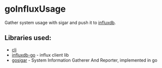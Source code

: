goInfluxUsage
=============

Gather system usage with sigar and push it to [influxdb](https://influxdb.com).

## Libraries used:
* [cli](https://github.com/codegangsta/cli)
* [influxdb-go](https://github.com/influxdb/influxdb-go) - influx client lib
* [gosigar](https://github.com/cloudfoundry/gosigar) - System Information Gatherer And Reporter, implemented in go
